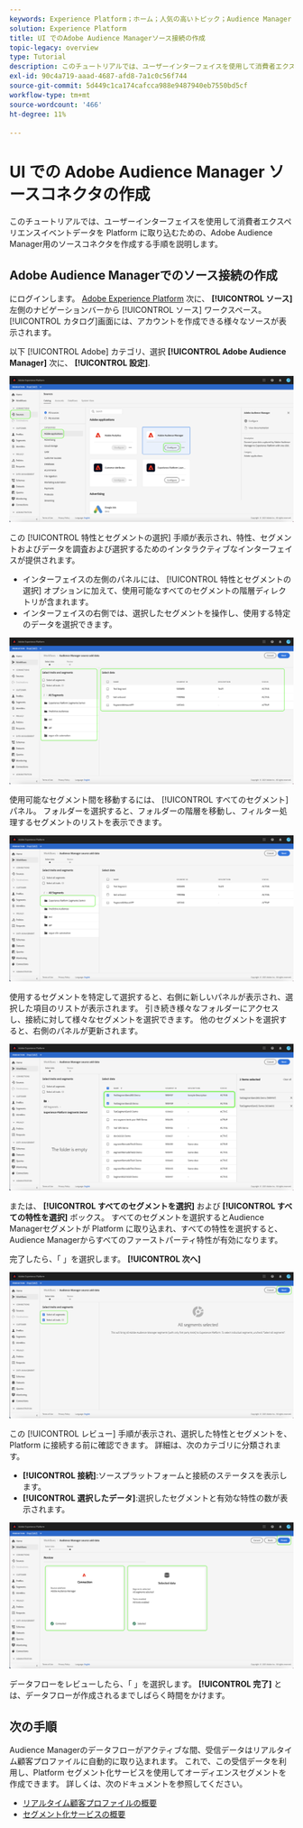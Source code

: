 ```yaml
---
keywords: Experience Platform；ホーム；人気の高いトピック；Audience Manager ソースコネクタ；Audience Manager;Audience Manager コネクタ
solution: Experience Platform
title: UI でのAdobe Audience Managerソース接続の作成
topic-legacy: overview
type: Tutorial
description: このチュートリアルでは、ユーザーインターフェイスを使用して消費者エクスペリエンスイベントデータを Platform に取り込むための、Adobe Audience Manager用のソースコネクタを作成する手順を説明します。
exl-id: 90c4a719-aaad-4687-afd8-7a1c0c56f744
source-git-commit: 5d449c1ca174cafcca988e9487940eb7550bd5cf
workflow-type: tm+mt
source-wordcount: '466'
ht-degree: 11%

---
```


# UI での Adobe Audience Manager ソースコネクタの作成

このチュートリアルでは、ユーザーインターフェイスを使用して消費者エクスペリエンスイベントデータを Platform に取り込むための、Adobe Audience Manager用のソースコネクタを作成する手順を説明します。

## Adobe Audience Managerでのソース接続の作成

にログインします。 [Adobe Experience Platform](https://platform.adobe.com) 次に、 **[!UICONTROL ソース]** 左側のナビゲーションバーから [!UICONTROL ソース] ワークスペース。 [!UICONTROL カタログ]画面には、アカウントを作成できる様々なソースが表示されます。

以下 [!UICONTROL Adobe] カテゴリ、選択 **[!UICONTROL Adobe Audience Manager]** 次に、 **[!UICONTROL 設定]**.

![カタログ](../../../../images/tutorials/create/aam/catalog.png)

この [!UICONTROL 特性とセグメントの選択] 手順が表示され、特性、セグメントおよびデータを調査および選択するためのインタラクティブなインターフェイスが提供されます。

* インターフェイスの左側のパネルには、 [!UICONTROL 特性とセグメントの選択] オプションに加えて、使用可能なすべてのセグメントの階層ディレクトリが含まれます。
* インターフェイスの右側では、選択したセグメントを操作し、使用する特定のデータを選択できます。

![add-data](../../../../images/tutorials/create/aam/add-data.png)

使用可能なセグメント間を移動するには、 [!UICONTROL すべてのセグメント] パネル。 フォルダーを選択すると、フォルダーの階層を移動し、フィルター処理するセグメントのリストを表示できます。

![segment-folder](../../../../images/tutorials/create/aam/segment-folder.png)

使用するセグメントを特定して選択すると、右側に新しいパネルが表示され、選択した項目のリストが表示されます。 引き続き様々なフォルダーにアクセスし、接続に対して様々なセグメントを選択できます。 他のセグメントを選択すると、右側のパネルが更新されます。

![select-data](../../../../images/tutorials/create/aam/select-data.png)

または、 **[!UICONTROL すべてのセグメントを選択]** および **[!UICONTROL すべての特性を選択]** ボックス。 すべてのセグメントを選択するとAudience Managerセグメントが Platform に取り込まれ、すべての特性を選択すると、Audience Managerからすべてのファーストパーティ特性が有効になります。

完了したら、「 」を選択します。 **[!UICONTROL 次へ]**

![all-segments](../../../../images/tutorials/create/aam/all-segments.png)

この [!UICONTROL レビュー] 手順が表示され、選択した特性とセグメントを、Platform に接続する前に確認できます。 詳細は、次のカテゴリに分類されます。

* **[!UICONTROL 接続]**:ソースプラットフォームと接続のステータスを表示します。
* **[!UICONTROL 選択したデータ]**:選択したセグメントと有効な特性の数が表示されます。

![レビュー](../../../../images/tutorials/create/aam/review.png)

データフローをレビューしたら、「 」を選択します。 **[!UICONTROL 完了]** とは、データフローが作成されるまでしばらく時間をかけます。

## 次の手順

Audience Managerのデータフローがアクティブな間、受信データはリアルタイム顧客プロファイルに自動的に取り込まれます。 これで、この受信データを利用し、Platform セグメント化サービスを使用してオーディエンスセグメントを作成できます。 詳しくは、次のドキュメントを参照してください。

* [リアルタイム顧客プロファイルの概要](../../../../../profile/home.md)
* [セグメント化サービスの概要](../../../../../segmentation/home.md)
